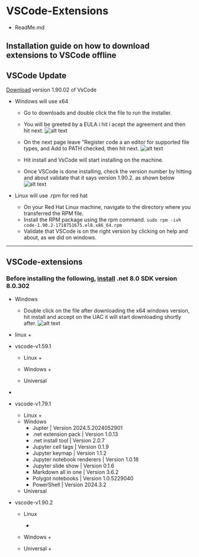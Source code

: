
# VSCode-Extensions

+ ReadMe.md

Installation guide on how to download extensions to VSCode offline
---
## VSCode Update
[Download](https://code.visualstudio.com/download) version 1.90.02 of VsCode 
+ Windows will use x64 
  
  + Go to downloads and double click the file to run the installer.
  
  +  You will be greeted by a EULA i hit i acept the agreement and then hit next. ![alt text](image.png)
  
  +  On the next page leave "Register code a an editor for supported file types, and Add to PATH checked, then hit next. ![alt text](image-1.png)
  + Hit install and VsCode will start installing on the machine.
  + Once VSCode is done installing, check the version number by hitting and about validate that it says version 1.90.2. as shown below![alt text](image-3.png)
+ Linux will use .rpm for red hat
  + On your Red Hat Linux machine, navigate to the directory where you transferred the RPM file.
  + Install the RPM package using the rpm command. 
  `sudo rpm -ivh code-1.90.2-1718751675.el8.x86_64.rpm` 
  + Validate that VSCode is on the right version by clicking on help and about, as we did on windows.
---
## VSCode-extensions
### Before installing the following, [install](https://dotnet.microsoft.com/en-us/download/dotnet/8.0) .net 8.0 SDK version 8.0.302 
+ Windows
  + Double click on the file after downloading the x64 windows version, hit install and accept on the UAC it will start downloading shortly after. ![alt text](image-4.png)
+ linux
  + 

+ vscode-v1.59.1
  + Linux
    + 

  + Windows
    + 
  + Universal
+ 
+ vscode-v1.79.1
  + Linux
    + 
  + Windows
    + Jupter | Version 2024.5.2024052901
    + .net extension pack | Version 1.0.13
    + .net install tool | Version 2.0.7
    + Jupyter cell tags | Version  0.1.9
    + Jupyter keymap | Version 1.1.2
    + Jupyter notebook renderers | Version 1.0.18
    + Jupyter slide show | Version  0.1.6
    + Markdown all in one | Version 3.6.2
    + Polygot notebooks | Version 1.0.5229040
    + PowerShell | Version 2024.3.2 
  + Universal
  
+ vscode-v1.90.2
  + Linux
    
    + 
  
  + Windows
    + 
  
  + Universal
    + 














